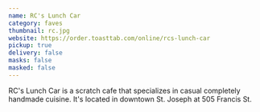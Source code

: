 ```yaml
---
name: RC's Lunch Car
category: faves
thumbnail: rc.jpg
website: https://order.toasttab.com/online/rcs-lunch-car
pickup: true
delivery: false
masks: false
masked: false
---
```

R﻿C's Lunch Car is a scratch cafe that specializes in casual completely handmade cuisine. It's located in downtown St. Joseph at 505 Francis St.